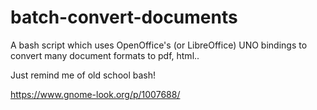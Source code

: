 # batch-convert-documents
A bash script which uses OpenOffice's (or LibreOffice) UNO bindings to convert many document formats to pdf, html..

Just remind me of old school bash!

https://www.gnome-look.org/p/1007688/
